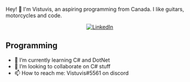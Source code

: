 

Hey! 👋 
I'm Vistuvis, an aspiring programming from Canada. I like guitars, motorcycles and code.

<div align="center">

[![LinkedIn](https://img.shields.io/badge/LinkedIn-0077B5?style=for-the-badge&logo=linkedin&logoColor=white)](https://www.linkedin.com/in/wyatt-hanes-b7583120/)

</div>
    
## Programming
- 🌱 I’m currently learning C# and DotNet
- 💞️ I’m looking to collaborate on C# stuff
- 📫 How to reach me: Vistuvis#5561 on discord

<!---
Vistuvis/Vistuvis is a ✨ special ✨ repository because its `README.md` (this file) appears on your GitHub profile.
You can click the Preview link to take a look at your changes.
--->
